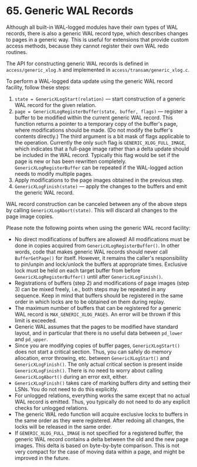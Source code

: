 # 65. Generic WAL Records

Although all built-in WAL-logged modules have their own types of WAL records, there is also a generic WAL record type, which describes changes to pages in a generic way. This is useful for extensions that provide custom access methods, because they cannot register their own WAL redo routines.

The API for constructing generic WAL records is defined in `access/generic_xlog.h` and implemented in `access/transam/generic_xlog.c`.

To perform a WAL-logged data update using the generic WAL record facility, follow these steps:

1. `state = GenericXLogStart(relation)` — start construction of a generic WAL record for the given relation.
2. `page = GenericXLogRegisterBuffer(state, buffer, flags)` — register a buffer to be modified within the current generic WAL record. This function returns a pointer to a temporary copy of the buffer's page, where modifications should be made. (Do not modify the buffer's contents directly.) The third argument is a bit mask of flags applicable to the operation. Currently the only such flag is `GENERIC_XLOG_FULL_IMAGE`, which indicates that a full-page image rather than a delta update should be included in the WAL record. Typically this flag would be set if the page is new or has been rewritten completely. `GenericXLogRegisterBuffer` can be repeated if the WAL-logged action needs to modify multiple pages.
3. Apply modifications to the page images obtained in the previous step.
4. `GenericXLogFinish(state)` — apply the changes to the buffers and emit the generic WAL record.

WAL record construction can be canceled between any of the above steps by calling `GenericXLogAbort(state)`. This will discard all changes to the page image copies.

Please note the following points when using the generic WAL record facility:

* No direct modifications of buffers are allowed! All modifications must be done in copies acquired from `GenericXLogRegisterBuffer()`. In other words, code that makes generic WAL records should never call `BufferGetPage()` for itself. However, it remains the caller's responsibility to pin/unpin and lock/unlock the buffers at appropriate times. Exclusive lock must be held on each target buffer from before `GenericXLogRegisterBuffer()` until after `GenericXLogFinish()`.
* Registrations of buffers (step 2) and modifications of page images (step 3) can be mixed freely, i.e., both steps may be repeated in any sequence. Keep in mind that buffers should be registered in the same order in which locks are to be obtained on them during replay.
* The maximum number of buffers that can be registered for a generic WAL record is `MAX_GENERIC_XLOG_PAGES`. An error will be thrown if this limit is exceeded.
* Generic WAL assumes that the pages to be modified have standard layout, and in particular that there is no useful data between `pd_lower` and `pd_upper`.
* Since you are modifying copies of buffer pages, `GenericXLogStart()` does not start a critical section. Thus, you can safely do memory allocation, error throwing, etc. between `GenericXLogStart()` and `GenericXLogFinish()`. The only actual critical section is present inside `GenericXLogFinish()`. There is no need to worry about calling `GenericXLogAbort()` during an error exit, either.
* `GenericXLogFinish()` takes care of marking buffers dirty and setting their LSNs. You do not need to do this explicitly.
* For unlogged relations, everything works the same except that no actual WAL record is emitted. Thus, you typically do not need to do any explicit checks for unlogged relations.
* The generic WAL redo function will acquire exclusive locks to buffers in the same order as they were registered. After redoing all changes, the locks will be released in the same order.
* If `GENERIC_XLOG_FULL_IMAGE` is not specified for a registered buffer, the generic WAL record contains a delta between the old and the new page images. This delta is based on byte-by-byte comparison. This is not very compact for the case of moving data within a page, and might be improved in the future.
